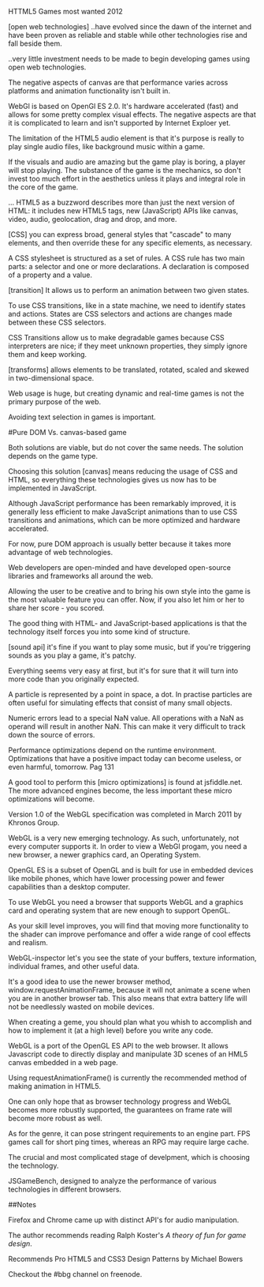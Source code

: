 HTTML5 Games most wanted
2012

[open web technologies] ..have evolved since the dawn of the
internet and have been proven as reliable and stable while other
technologies rise and fall beside them.

..very little investment needs to be made to begin developing
games using open web technologies.

The negative aspects of canvas are that performance varies across
platforms and animation functionality isn't built in.

WebGl is based on OpenGl ES 2.0. It's hardware accelerated (fast)
and allows for some pretty complex visual effects. The negative
aspects are that it is complicated to learn and isn't supported by
Internet Exploer yet.

The limitation of the HTML5 audio element is that it's purpose is
really to play single audio files, like background music within a
game.

If the visuals and audio are amazing but the game play is boring,
a player will stop playing. The substance of the game is the
mechanics, so don't invest too much effort in the aesthetics
unless it plays and integral role in the core of the game.

... HTML5 as a buzzword describes more than just the next version
of HTML: it includes new HTML5 tags, new (JavaScript) APIs like
canvas, video, audio, geolocation, drag and drop, and more.

[CSS] you can express broad, general styles that "cascade" to many
elements, and then override these for any specific elements, as
necessary.

A CSS stylesheet is structured as a set of rules. A CSS rule has
two main parts: a selector and one or more declarations. A
declaration is composed of a property and a value.

[transition] It allows us to perform an animation between two
given states.

To use CSS transitions, like in a state machine, we need to
identify states and actions. States are CSS selectors and actions
are changes made between these CSS selectors.

CSS Transitions allow us to make degradable  games because CSS
interpreters are nice; if they meet unknown properties, they
simply ignore them and keep working.

[transforms] allows elements to be translated, rotated, scaled and
skewed in two-dimensional space.

Web usage is huge, but creating dynamic and real-time games is not
the primary purpose of the web.

Avoiding text selection in games is important.

#Pure DOM Vs. canvas-based game

Both solutions are viable, but do not cover the same needs. The
solution depends on the game type.

Choosing this solution [canvas] means reducing the usage of CSS
and HTML, so everything these technologies gives us now has to be
implemented in JavaScript.

Although JavaScript performance has been remarkably improved, it
is generally less efficient to make JavaScript animations than to
use CSS transitions and animations, which can be more optimized
and hardware accelerated.

For now, pure DOM approach is usually better because it takes more
advantage of web technologies.

Web developers are open-minded and have developed open-source
libraries and frameworks all around the web.

Allowing the user to be creative and to bring his own style into
the game is the most valuable feature you can offer. Now, if you
also let him or her to share her score - you scored.

The good thing with HTML- and JavaScript-based applications is
that the technology itself forces you into some kind of structure.

[sound api] it's fine if you want to play some music, but if
you're triggering sounds as you play a game, it's patchy.

Everything seems very easy at first, but it's for sure that it
will turn into more code  than you originally expected.


A particle is represented by a point in space, a dot. In practise
particles are often useful for simulating effects that consist of
many small objects.

Numeric errors lead to a special NaN value. All operations with a
NaN as operand will result in another NaN. This can make it very
difficult to track down the source of errors.

Performance optimizations depend on the runtime environment.
Optimizations that have a positive impact today can become
useless, or even harmful, tomorrow. Pag 131

A good tool to perform this [micro optimizations] is found at jsfiddle.net.
The more advanced engines become, the less important these micro
optimizations will become.

Version 1.0 of the WebGL specification was completed in March 2011
by Khronos Group.

WebGL is a very new emerging technology. As such, unfortunately,
not every computer supports it. In order to view a WebGl progam,
you need a new browser, a newer graphics card, an Operating
System.

OpenGL ES is a subset of OpenGL and is built for use in embedded
devices like mobile phones, which have lower processing power and
fewer capabilities than a desktop computer.

To use WebGL you need a browser that supports WebGL and a graphics
card and  operating system that are new enough to support OpenGL.

As your skill level improves, you will find that moving more
functionality to the shader can improve perfomance and offer a
wide range of cool effects and realism.


WebGL-inspector let's you see the state of your buffers, texture
information, individual frames, and other useful data.

It's a good idea to use the newer browser method,
window.requestAnimationFrame, because it will not animate a scene
when you are in another browser tab. This also means that extra
battery life will not be needlessly wasted on mobile devices.

When creating a geme, you should plan what you whish to accomplish
and how to implement it (at a high level) before you write any
code.

WebGL is a port of the OpenGL ES API to the web browser. It allows
Javascript code to directly display and manipulate 3D scenes of an
HML5 canvas embedded in a web page.

Using requestAnimationFrame() is currently the recommended method
of making animation in HTML5.

One can only hope that as browser technology progress and WebGL
becomes more robustly supported, the guarantees on frame rate will
become more robust as well.

As for the genre, it can pose stringent requirements to an engine
part. FPS games call for short ping times, whereas an RPG may
require large cache.

The crucial and most complicated stage of develpment, which is
choosing the technology.

JSGameBench, designed to analyze the performance of various
technologies in different browsers.

##Notes

Firefox and Chrome came up with distinct API's for audio
manipulation.

The author recommends reading Ralph Koster's *A theory of fun for
game design*.

Recommends Pro HTML5 and CSS3 Design Patterns by Michael Bowers

Checkout the #bbg channel on freenode.

